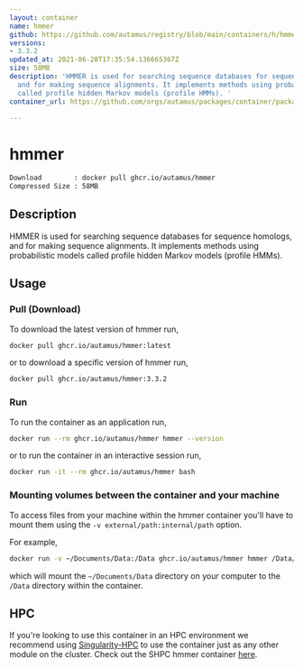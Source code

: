```yaml
---
layout: container
name: hmmer
github: https://github.com/autamus/registry/blob/main/containers/h/hmmer/spack.yaml
versions:
- 3.3.2
updated_at: 2021-06-28T17:35:54.136665367Z
size: 58MB
description: 'HMMER is used for searching sequence databases for sequence homologs,
  and for making sequence alignments. It implements methods using probabilistic models
  called profile hidden Markov models (profile HMMs). '
container_url: https://github.com/orgs/autamus/packages/container/package/hmmer

---
```

# hmmer
```bash 
Download        : docker pull ghcr.io/autamus/hmmer
Compressed Size : 58MB
```

## Description
HMMER is used for searching sequence databases for sequence homologs, and for making sequence alignments. It implements methods using probabilistic models called profile hidden Markov models (profile HMMs). 

## Usage
### Pull (Download)
To download the latest version of hmmer run,

```bash
docker pull ghcr.io/autamus/hmmer:latest
```

or to download a specific version of hmmer run,

```bash
docker pull ghcr.io/autamus/hmmer:3.3.2
```
### Run
To run the container as an application run,
```bash
docker run --rm ghcr.io/autamus/hmmer hmmer --version
```

or to run the container in an interactive session run,
```bash
docker run -it --rm ghcr.io/autamus/hmmer bash
```

### Mounting volumes between the container and your machine
To access files from your machine within the hmmer container you'll have to mount them using the `-v external/path:internal/path` option.

For example,
```bash
docker run -v ~/Documents/Data:/Data ghcr.io/autamus/hmmer hmmer /Data/myData.csv
```
which will mount the `~/Documents/Data` directory on your computer to the `/Data` directory within the container.

## HPC
If you're looking to use this container in an HPC environment we recommend using [Singularity-HPC](https://singularity-hpc.readthedocs.io) to use the container just as any other module on the cluster. Check out the SHPC hmmer container [here](https://singularityhub.github.io/singularity-hpc/r/ghcr.io-autamus-hmmer/).
